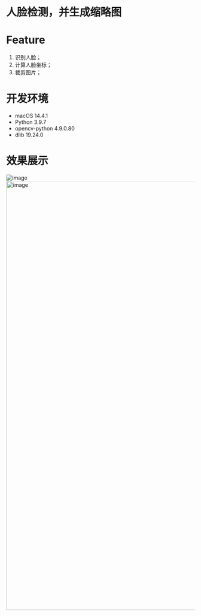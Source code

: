 # 人脸检测，并生成缩略图
# Feature
1. 识别人脸；
2. 计算人脸坐标；
3. 裁剪图片；

# 开发环境
- macOS 14.4.1
- Python 3.9.7
- opencv-python 4.9.0.80
- dlib 19.24.0

# 效果展示
![image](https://github.com/Iron-finger/dlib/assets/59945118/92dae4ae-989b-476d-bb7f-58bc3a62cdb1)
<img width="1147" alt="image" src="https://github.com/Iron-finger/dlib/assets/59945118/5d9a9dc0-2f6c-4479-9e8c-c32cd2171a8f">
